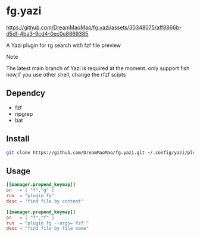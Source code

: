 # fg.yazi



https://github.com/DreamMaoMao/fg.yazi/assets/30348075/aff8866b-d5df-4ba3-9cd4-0ec0e8869385



A Yazi plugin for rg search with fzf file preview

> [!NOTE]
> The latest main branch of Yazi is required at the moment.
> only support fish now,if you use other shell, change the rfzf scipts

## Dependcy
- fzf
- ripgrep
- bat

## Install

```bash
git clone https://github.com/DreamMaoMao/fg.yazi.git ~/.config/yazi/plugins/fg.yazi
```

## Usage

```toml
[[manager.prepend_keymap]]
on   = [ "f","g" ]
run  = "plugin fg"
desc = "find file by content"
```

```toml
[[manager.prepend_keymap]]
on   = [ "f","f" ]
run  = "plugin fg --args='fzf'"
desc = "find file by file name"
```
